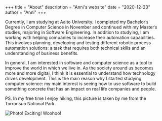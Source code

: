 +++
title = "About"
description = "Anni's website"
date = "2020-12-23"
author = "Anni"
+++

Currently, I am studying at Aalto University. I completed my Bachelor’s Degree in Computer Science in November and continued with my Master’s studies, majoring in Software Engineering. In addition to studying, I am working with helping companies to increase their automation capabilities. This involves planning, developing and testing different robotic process automation solutions: a task that requires both technical skills and an understanding of business benefits.

In general, I am interested in software and computer science as a tool to improve the world in which we live in. As the society around us becomes more and more digital, I think it is essential to understand how technology drives development. This is the main reason why I started studying computer science: my main interest is seeing how to use software to build something concrete that has an impact on real life companies and people.

PS. In my free time I enjoy hiking, this picture is taken by me from the Torronsuo National Park.

![Photo! Exciting! Woohoo!](kuva.jpg)
